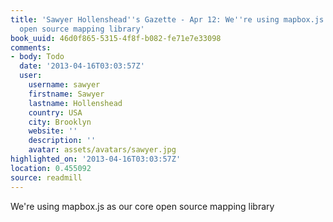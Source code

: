 ```yaml
---
title: 'Sawyer Hollenshead''s Gazette - Apr 12: We''re using mapbox.js as our core
  open source mapping library'
book_uuid: 46d0f865-5315-4f8f-b082-fe71e7e33098
comments:
- body: Todo
  date: '2013-04-16T03:03:57Z'
  user:
    username: sawyer
    firstname: Sawyer
    lastname: Hollenshead
    country: USA
    city: Brooklyn
    website: ''
    description: ''
    avatar: assets/avatars/sawyer.jpg
highlighted_on: '2013-04-16T03:03:57Z'
location: 0.455092
source: readmill
---
```


We're using mapbox.js as our core open source mapping library